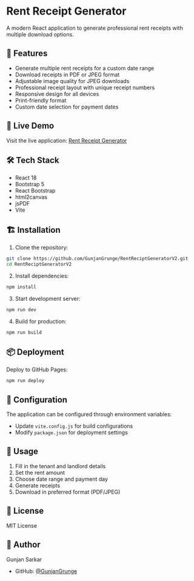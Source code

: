 # Rent Receipt Generator

A modern React application to generate professional rent receipts with multiple download options.

## 🌟 Features

- Generate multiple rent receipts for a custom date range
- Download receipts in PDF or JPEG format
- Adjustable image quality for JPEG downloads
- Professional receipt layout with unique receipt numbers
- Responsive design for all devices
- Print-friendly format
- Custom date selection for payment dates

## 🚀 Live Demo

Visit the live application: [Rent Receipt Generator](https://gunjangrunge.github.io/RentReciptGeneratorV2)

## 🛠️ Tech Stack

- React 18
- Bootstrap 5
- React Bootstrap
- html2canvas
- jsPDF
- Vite

## 🏗️ Installation

1. Clone the repository:
```bash
git clone https://github.com/GunjanGrunge/RentReciptGeneratorV2.git
cd RentReciptGeneratorV2
```

2. Install dependencies:
```bash
npm install
```

3. Start development server:
```bash
npm run dev
```

4. Build for production:
```bash
npm run build
```

## 📦 Deployment

Deploy to GitHub Pages:
```bash
npm run deploy
```

## 🔧 Configuration

The application can be configured through environment variables:
- Update `vite.config.js` for build configurations
- Modify `package.json` for deployment settings

## 📝 Usage

1. Fill in the tenant and landlord details
2. Set the rent amount
3. Choose date range and payment day
4. Generate receipts
5. Download in preferred format (PDF/JPEG)

## 📄 License

MIT License

## 👤 Author

Gunjan Sarkar
- GitHub: [@GunjanGrunge](https://github.com/GunjanGrunge)
